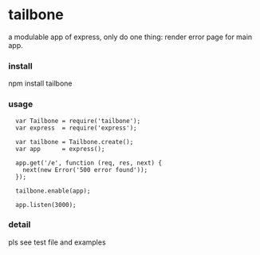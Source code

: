 # tailbone

a modulable app of express, only do one thing: render error page for main app.

### install
  npm install tailbone

### usage

```
  var Tailbone = require('tailbone');
  var express  = require('express');

  var tailbone = Tailbone.create();
  var app      = express();

  app.get('/e', function (req, res, next) {
    next(new Error('500 error found'));
  });

  tailbone.enable(app);

  app.listen(3000);

```

### detail
  pls see test file and examples